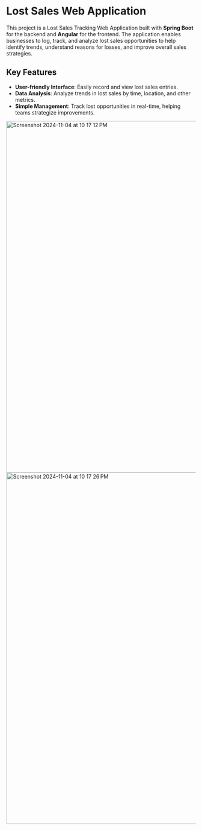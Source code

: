 # Lost Sales Web Application

This project is a Lost Sales Tracking Web Application built with **Spring Boot** for the backend and **Angular** for the frontend. The application enables businesses to log, track, and analyze lost sales opportunities to help identify trends, understand reasons for losses, and improve overall sales strategies.

## Key Features

- **User-friendly Interface**: Easily record and view lost sales entries.
- **Data Analysis**: Analyze trends in lost sales by time, location, and other metrics.
- **Simple Management**: Track lost opportunities in real-time, helping teams strategize improvements.

<img width="933" alt="Screenshot 2024-11-04 at 10 17 12 PM" src="https://github.com/user-attachments/assets/0db03316-71ac-4e9d-873c-412a749ba8d8">

<img width="933" alt="Screenshot 2024-11-04 at 10 17 26 PM" src="https://github.com/user-attachments/assets/096a3011-2b31-439c-b44b-d1fba1822e93">

